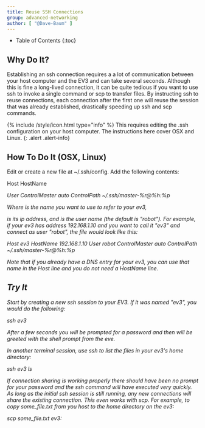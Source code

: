 ```yaml
---
title: Reuse SSH Connections
group: advanced-networking
author: [ "@Dave-Baum" ]
---
```


* Table of Contents
{:toc}

## Why Do It?

Establishing an ssh connection requires a a lot of communication between your host computer
and the EV3 and can take several seconds.  Although this is fine a long-lived connection,
it can be quite tedious if you want to use ssh to invoke a single command or scp to transfer
files.  By instructing ssh to reuse connections, each connection after the first one will
reuse the session that was already established, drastically speeding up ssh and scp commands.

{% include /style/icon.html type="info" %}
This requires editing the .ssh configuration on your host computer.  The instructions here
cover OSX and Linux.
{: .alert .alert-info}

## How To Do It (OSX, Linux)

Edit or create a new file at ~/.ssh/config.  Add the following contents:

  Host <name>
    HostName <address>
    User <user>
    ControlMaster auto
    ControlPath ~/.ssh/master-%r@%h:%p

Where <name> is the name you want to use to refer to your ev3, <address> is its ip address, and <user> is
the user name (the default is "robot").  For example, if your ev3 has address 192.168.1.10 and you want to
call it "ev3" and connect as user "robot", the file would look like this:

  Host ev3
    HostName 192.168.1.10
    User robot
    ControlMaster auto
    ControlPath ~/.ssh/master-%r@%h:%p

Note that if you already have a DNS entry for your ev3, you can use that name in the Host line and you do
not need a HostName line.

## Try It

Start by creating a new ssh session to your EV3.  If it was named "ev3", you would do the following:

  ssh ev3

After a few seconds you will be prompted for a password and then will be greeted with the shell
prompt from the eve.

In another terminal session, use ssh to list the files in your ev3's home directory:

  ssh ev3 ls

If connection sharing is working properly there should have been no prompt for your password and
the ssh command will have executed very quickly.  As long as the initial ssh session is still running,
any new connections will share the existing connection.  This even works with scp.  For example,
to copy some_file.txt from you host to the home directory on the ev3:

  scp some_file.txt ev3:
